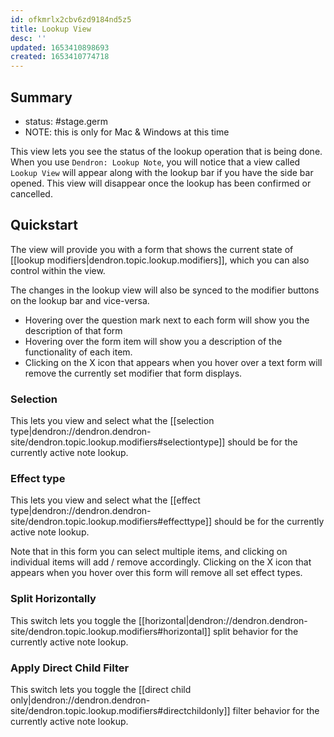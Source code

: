 ```yaml
---
id: ofkmrlx2cbv6zd9184nd5z5
title: Lookup View
desc: ''
updated: 1653410898693
created: 1653410774718
---
```


## Summary

- status: #stage.germ
- NOTE: this is only for Mac & Windows at this time

This view lets you see the status of the lookup operation that is being done.
When you use `Dendron: Lookup Note`, you will notice that a view called `Lookup View` will appear along with the lookup bar if you have the side bar opened. This view will disappear once the lookup has been confirmed or cancelled.

## Quickstart

The view will provide you with a form that shows the current state of [[lookup modifiers|dendron.topic.lookup.modifiers]], which you can also control within the view.

The changes in the lookup view will also be synced to the modifier buttons on the lookup bar and vice-versa.

- Hovering over the question mark next to each form will show you the description of that form
- Hovering over the form item will show you a description of the functionality of each item.
- Clicking on the X icon that appears when you hover over a text form will remove the currently set modifier that form displays.

### Selection
This lets you view and select what the [[selection type|dendron://dendron.dendron-site/dendron.topic.lookup.modifiers#selectiontype]] should be for the currently active note lookup. 

### Effect type
This lets you view and select what the [[effect type|dendron://dendron.dendron-site/dendron.topic.lookup.modifiers#effecttype]] should be for the currently active note lookup.

Note that in this form you can select multiple items, and clicking on individual items will add / remove accordingly. Clicking on the X icon that appears when you hover over this form will remove all set effect types.

### Split Horizontally
This switch lets you toggle the [[horizontal|dendron://dendron.dendron-site/dendron.topic.lookup.modifiers#horizontal]] split behavior for the currently active note lookup.

### Apply Direct Child Filter
This switch lets you toggle the [[direct child only|dendron://dendron.dendron-site/dendron.topic.lookup.modifiers#directchildonly]] filter behavior for the currently active note lookup.

